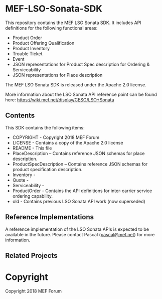 # MEF-LSO-Sonata-SDK

This repository contains the MEF LSO Sonata SDK. It includes API definitions for the following functional areas:
*  Product Order
*  Product Offering Qualification
*	Product Inventory
*	Trouble Ticket
*	Event
*  JSON representations for Product Spec description for Ordering & Serviceability
*  JSON representations for Place description

The MEF LSO Sonata SDK is released under the Apache 2.0 license.

More information about the LSO Sonata API reference point can be found here:
https://wiki.mef.net/display/CESG/LSO+Sonata

## Contents

This SDK contains the following items:

*	COPYRIGHT - Copyright 2018 MEF Forum
*	LICENSE - Contains a copy of the Apache 2.0 license
*  README - This file
*  PlaceDescription – Contains reference JSON schemas for place description.
*  ProductSpecDescription – Contains reference JSON schemas for product specification description.
*  Inventory -
*  Quote -
*  Serviceability - 
*  ProductOrder - Contains the API definitions for inter-carrier service ordering capability.
*  old - Contains previous LSO Sonata API work (now superseded)

## Reference Implementations
A reference implementation of the LSO Sonata APIs is expected to be available in the future. Please contact Pascal (pascal@mef.net) for more information.

## Related Projects

# Copyright

Copyright 2018 MEF Forum
